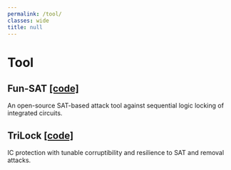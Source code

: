 ```yaml
---
permalink: /tool/
classes: wide
title: null
---
```


# Tool

## Fun-SAT [[code]](https://github.com/descyphy/Fun-SAT)

An open-source SAT-based attack tool against sequential logic locking of integrated circuits.

## TriLock [[code]](https://github.com/zyk101177/TriLock)

IC protection with tunable corruptibility and resilience to SAT and removal attacks.
